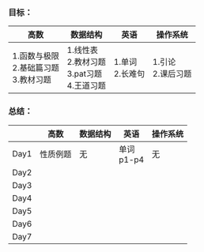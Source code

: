 ### 目标：

| 高数                                           | 数据结构                                                | 英语                 | 操作系统               |
| ---------------------------------------------- | ------------------------------------------------------- | -------------------- | ---------------------- |
| 1.函数与极限<br />2.基础篇习题<br />3.教材习题 | 1.线性表<br />2.教材习题<br />3.pat习题<br />4.王道习题 | 1.单词<br />2.长难句 | 1.引论<br />2.课后习题 |

### 总结：

|      | 高数     | 数据结构 | 英语            | 操作系统 |
| :--- | -------- | -------- | --------------- | -------- |
| Day1 | 性质例题 | 无       | 单词<br />p1-p4 | 无       |
| Day2 |          |          |                 |          |
| Day3 |          |          |                 |          |
| Day4 |          |          |                 |          |
| Day5 |          |          |                 |          |
| Day6 |          |          |                 |          |
| Day7 |          |          |                 |          |
